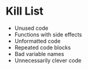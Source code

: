 Kill List
=========
* Unused code
* Functions with side effects
* Unformatted code
* Repeated code blocks
* Bad variable names
* Unnecessarily clever code
